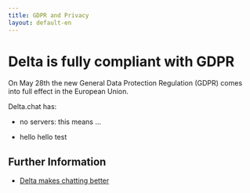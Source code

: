 ```yaml
---
title: GDPR and Privacy
layout: default-en
---
```


# Delta is fully compliant with GDPR 

On May 28th the new General Data Protection Regulation (GDPR) comes into full effect in the European Union. 

Delta.chat has:

- no servers: this means ...

- hello hello test


## Further Information

- [Delta makes chatting better](delta-makes-chatting-better)
